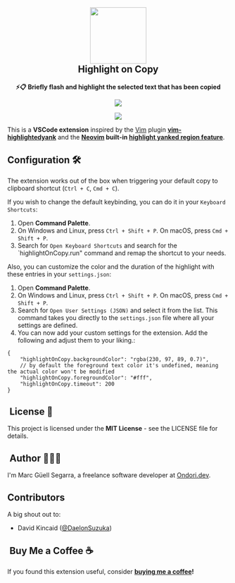 <h2 align="center"><img src="./images/icon.png" height="128" /><br />Highlight on Copy</h2>
<p align="center"><strong>⚡️📋 Briefly flash and highlight the selected text that has been copied
</strong></p>
<p align=center>
<a href="https://marketplace.visualstudio.com/items?itemName=mguellsegarra.highlight-on-copy"><img src="https://img.shields.io/visual-studio-marketplace/v/mguellsegarra.highlight-on-copy?color=%234c1&label=Visual%20Studio%20Marketplace"></a>
</p>

<p align=center>
<img src="./images/demo.gif" />
</p>

This is a **VSCode extension** inspired by the [Vim](https://www.vim.org/) plugin **[vim-highlightedyank](https://github.com/machakann/vim-highlightedyank)**
 and the
**[Neovim](https://github.com/neovim/neovim) built-in [highlight yanked region feature](https://github.com/neovim/neovim/pull/12279)**.

## Configuration 🛠️

The extension works out of the box when triggering your default copy to clipboard shortcut (`Ctrl + C`, `Cmd + C`).

If you wish to change the default keybinding, you can do it in your `Keyboard Shortcuts`:

1. Open **Command Palette**.
2. On Windows and Linux, press `Ctrl + Shift + P`. On macOS, press `Cmd + Shift + P`.
3. Search for `Open Keyboard Shortcuts` and search for the `highlightOnCopy.run" command and remap the shortcut to your needs.

Also, you can customize the color and the duration of the highlight with these entries in your `settings.json`:

1. Open **Command Palette**.
2. On Windows and Linux, press `Ctrl + Shift + P`. On macOS, press `Cmd + Shift + P`.
3. Search for `Open User Settings (JSON)` and select it from the list. This command takes you directly to the `settings.json` file where all your settings are defined.
4. You can now add your custom settings for the extension. Add the following and adjust them to your liking.:

```jsonc
{
    "highlightOnCopy.backgroundColor": "rgba(230, 97, 89, 0.7)",
    // by default the foreground text color it's undefined, meaning the actual color won't be modified
    "highlightOnCopy.foregroundColor": "#fff",
    "highlightOnCopy.timeout": 200
}
```

##  License 📄

This project is licensed under the **MIT License** - see the LICENSE file for details.

##  Author 🙋🏽‍♂️

I'm Marc Güell Segarra, a freelance software developer at [Ondori.dev](https://ondori.dev).

## Contributors

A big shout out to:

- David Kincaid ([@DaelonSuzuka](https://github.com/DaelonSuzuka))

##  Buy Me a Coffee ☕

If you found this extension useful, consider **[buying me a coffee](https://buymeacoffee.com/mguellsegarra)!**
